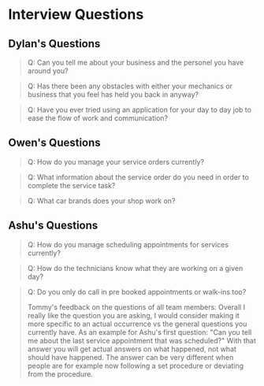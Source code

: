 # Interview Questions

## Dylan's Questions

> Q: Can you tell me about your business and the personel you have around you?

> Q: Has there been any obstacles with either your mechanics or business that you feel has held you back in anyway?

> Q: Have you ever tried using an application for your day to day job to ease the flow of work and communication?

## Owen's Questions

> Q: How do you manage your service orders currently?

> Q: What information about the service order do you need in order to complete the service task?

> Q: What car brands does your shop work on?

## Ashu's Questions

> Q: How do you manage scheduling appointments for services currently? 

> Q: How do the technicians know what they are working on a given day?

> Q: Do you only do call in pre booked appointments or walk-ins too?
>
> Tommy's feedback on the questions of all team members: Overall I really like the question you are asking, I would consider making it more specific to an actual occurrence vs the general questions you currently have. As an example for Ashu's first question: "Can you tell me about the last service appointment that was scheduled?" With that answer you will get actual answers on what happened, not what should have happened. The answer can be very different when people are for example now following a set procedure or deviating from the procedure.
